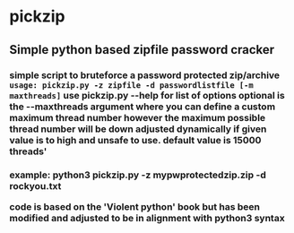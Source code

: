 <h1>pickzip</h1>
<h2>Simple python based zipfile password cracker</h2>

<h3>
simple script to bruteforce a password protected zip/archive
<code>usage: pickzip.py -z zipfile -d passwordlistfile [-m maxthreads]</code>
use pickzip.py --help for list of options
optional is the --maxthreads argument where you can define a custom maximum thread number
however the maximum possible thread number will be down adjusted dynamically if given value
is to high and unsafe to use. default value is 15000 threads'
</h3>
<h3>
<p>example: python3 pickzip.py -z mypwprotectedzip.zip -d rockyou.txt</p>

<p>code is based on the 'Violent python' book but has been modified and adjusted to be in alignment with python3 syntax</p>
</h3>
